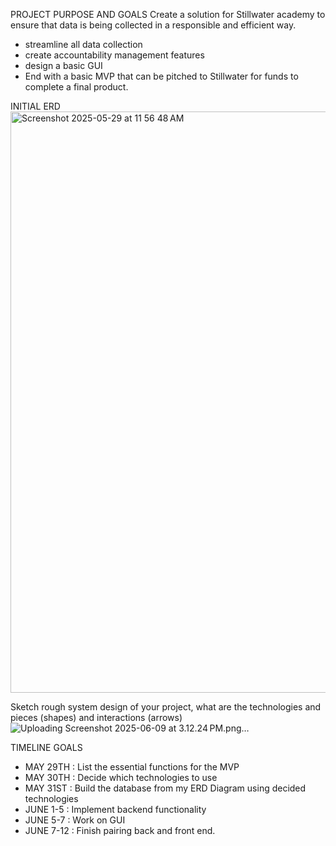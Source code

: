 PROJECT PURPOSE AND GOALS
Create a solution for Stillwater academy to ensure that data is being collected in a responsible and efficient way.
  - streamline all data collection
  - create accountability management features
  - design a basic GUI
  - End with a basic MVP that can be pitched to Stillwater for funds to complete a final product.

INITIAL ERD
<img width="930" alt="Screenshot 2025-05-29 at 11 56 48 AM" src="https://github.com/user-attachments/assets/04422b89-db8e-4ac5-ba35-21f0f9e3429c" />

Sketch rough system design of your project, what are the technologies and pieces (shapes) and interactions (arrows)
![Uploading Screenshot 2025-06-09 at 3.12.24 PM.png…]()


TIMELINE GOALS
  - MAY 29TH : List the essential functions for the MVP
  - MAY 30TH : Decide which technologies to use
  - MAY 31ST : Build the database from my ERD Diagram using decided technologies
  - JUNE 1-5 : Implement backend functionality
  - JUNE 5-7 : Work on GUI
  - JUNE 7-12 : Finish pairing back and front end. 
